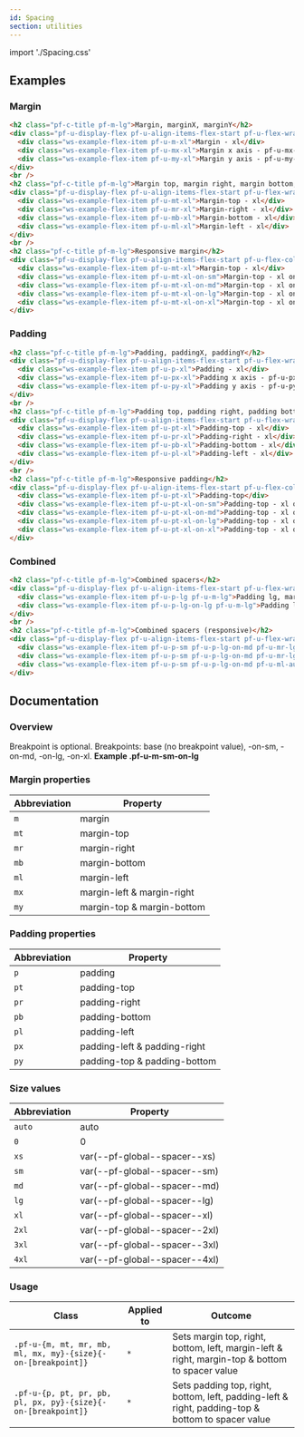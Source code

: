 ```yaml
---
id: Spacing
section: utilities
---
```

import './Spacing.css'

## Examples

### Margin

```html
<h2 class="pf-c-title pf-m-lg">Margin, marginX, marginY</h2>
<div class="pf-u-display-flex pf-u-align-items-flex-start pf-u-flex-wrap">
  <div class="ws-example-flex-item pf-u-m-xl">Margin - xl</div>
  <div class="ws-example-flex-item pf-u-mx-xl">Margin x axis - pf-u-mx-xl</div>
  <div class="ws-example-flex-item pf-u-my-xl">Margin y axis - pf-u-my-xl</div>
</div>
<br />
<h2 class="pf-c-title pf-m-lg">Margin top, margin right, margin bottom, margin left</h2>
<div class="pf-u-display-flex pf-u-align-items-flex-start pf-u-flex-wrap">
  <div class="ws-example-flex-item pf-u-mt-xl">Margin-top - xl</div>
  <div class="ws-example-flex-item pf-u-mr-xl">Margin-right - xl</div>
  <div class="ws-example-flex-item pf-u-mb-xl">Margin-bottom - xl</div>
  <div class="ws-example-flex-item pf-u-ml-xl">Margin-left - xl</div>
</div>
<br />
<h2 class="pf-c-title pf-m-lg">Responsive margin</h2>
<div class="pf-u-display-flex pf-u-align-items-flex-start pf-u-flex-column pf-u-flex-wrap">
  <div class="ws-example-flex-item pf-u-mt-xl">Margin-top - xl</div>
  <div class="ws-example-flex-item pf-u-mt-xl-on-sm">Margin-top - xl on-sm</div>
  <div class="ws-example-flex-item pf-u-mt-xl-on-md">Margin-top - xl on-md</div>
  <div class="ws-example-flex-item pf-u-mt-xl-on-lg">Margin-top - xl on-lg</div>
  <div class="ws-example-flex-item pf-u-mt-xl-on-xl">Margin-top - xl on-xl</div>
</div>
```

### Padding

```html
<h2 class="pf-c-title pf-m-lg">Padding, paddingX, paddingY</h2>
<div class="pf-u-display-flex pf-u-align-items-flex-start pf-u-flex-wrap">
  <div class="ws-example-flex-item pf-u-p-xl">Padding - xl</div>
  <div class="ws-example-flex-item pf-u-px-xl">Padding x axis - pf-u-px-xl</div>
  <div class="ws-example-flex-item pf-u-py-xl">Padding y axis - pf-u-py-xl</div>
</div>
<br />
<h2 class="pf-c-title pf-m-lg">Padding top, padding right, padding bottom, padding left</h2>
<div class="pf-u-display-flex pf-u-align-items-flex-start pf-u-flex-wrap">
  <div class="ws-example-flex-item pf-u-pt-xl">Padding-top - xl</div>
  <div class="ws-example-flex-item pf-u-pr-xl">Padding-right - xl</div>
  <div class="ws-example-flex-item pf-u-pb-xl">Padding-bottom - xl</div>
  <div class="ws-example-flex-item pf-u-pl-xl">Padding-left - xl</div>
</div>
<br />
<h2 class="pf-c-title pf-m-lg">Responsive padding</h2>
<div class="pf-u-display-flex pf-u-align-items-flex-start pf-u-flex-column pf-u-flex-wrap">
  <div class="ws-example-flex-item pf-u-pt-xl">Padding-top</div>
  <div class="ws-example-flex-item pf-u-pt-xl-on-sm">Padding-top - xl on-sm</div>
  <div class="ws-example-flex-item pf-u-pt-xl-on-md">Padding-top - xl on-md</div>
  <div class="ws-example-flex-item pf-u-pt-xl-on-lg">Padding-top - xl on-lg</div>
  <div class="ws-example-flex-item pf-u-pt-xl-on-xl">Padding-top - xl on-xl</div>
</div>
```

### Combined

```html
<h2 class="pf-c-title pf-m-lg">Combined spacers</h2>
<div class="pf-u-display-flex pf-u-align-items-flex-start pf-u-flex-wrap">
  <div class="ws-example-flex-item pf-u-p-lg pf-u-m-lg">Padding lg, margin lg</div>
  <div class="ws-example-flex-item pf-u-p-lg-on-lg pf-u-m-lg">Padding lg on-lg, margin lg</div>
</div>
<br />
<h2 class="pf-c-title pf-m-lg">Combined spacers (responsive)</h2>
<div class="pf-u-display-flex pf-u-align-items-flex-start pf-u-flex-wrap">
  <div class="ws-example-flex-item pf-u-p-sm pf-u-p-lg-on-md pf-u-mr-lg">Item 1</div>
  <div class="ws-example-flex-item pf-u-p-sm pf-u-p-lg-on-md pf-u-mr-lg">Item 2</div>
  <div class="ws-example-flex-item pf-u-p-sm pf-u-p-lg-on-md pf-u-ml-auto-on-xl">Item 3</div>
</div>
```

## Documentation

### Overview

Breakpoint is optional. Breakpoints: base (no breakpoint value), -on-sm, -on-md, -on-lg, -on-xl. **Example .pf-u-m-sm-on-lg**

### Margin properties

| Abbreviation | Property                   |
| ------------ | -------------------------- |
| `m`          | margin                     |
| `mt`         | margin-top                 |
| `mr`         | margin-right               |
| `mb`         | margin-bottom              |
| `ml`         | margin-left                |
| `mx`         | margin-left & margin-right |
| `my`         | margin-top & margin-bottom |

### Padding properties

| Abbreviation | Property                     |
| ------------ | ---------------------------- |
| `p`          | padding                      |
| `pt`         | padding-top                  |
| `pr`         | padding-right                |
| `pb`         | padding-bottom               |
| `pl`         | padding-left                 |
| `px`         | padding-left & padding-right |
| `py`         | padding-top & padding-bottom |

### Size values

| Abbreviation | Property                      |
| ------------ | ----------------------------- |
| `auto`       | auto                          |
| `0`          | 0                             |
| `xs`         | var(--pf-global--spacer--xs)  |
| `sm`         | var(--pf-global--spacer--sm)  |
| `md`         | var(--pf-global--spacer--md)  |
| `lg`         | var(--pf-global--spacer--lg)  |
| `xl`         | var(--pf-global--spacer--xl)  |
| `2xl`        | var(--pf-global--spacer--2xl) |
| `3xl`        | var(--pf-global--spacer--3xl) |
| `4xl`        | var(--pf-global--spacer--4xl) |

### Usage

| Class                                                        | Applied to | Outcome                                                                                           |
| ------------------------------------------------------------ | ---------- | ------------------------------------------------------------------------------------------------- |
| `.pf-u-{m, mt, mr, mb, ml, mx, my}-{size}{-on-[breakpoint]}` | `*`        | Sets margin top, right, bottom, left, margin-left & right, margin-top & bottom to spacer value    |
| `.pf-u-{p, pt, pr, pb, pl, px, py}-{size}{-on-[breakpoint]}` | `*`        | Sets padding top, right, bottom, left, padding-left & right, padding-top & bottom to spacer value |
